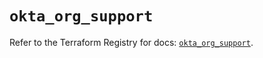 # `okta_org_support`

Refer to the Terraform Registry for docs: [`okta_org_support`](https://registry.terraform.io/providers/okta/okta/4.15.0/docs/resources/org_support).
